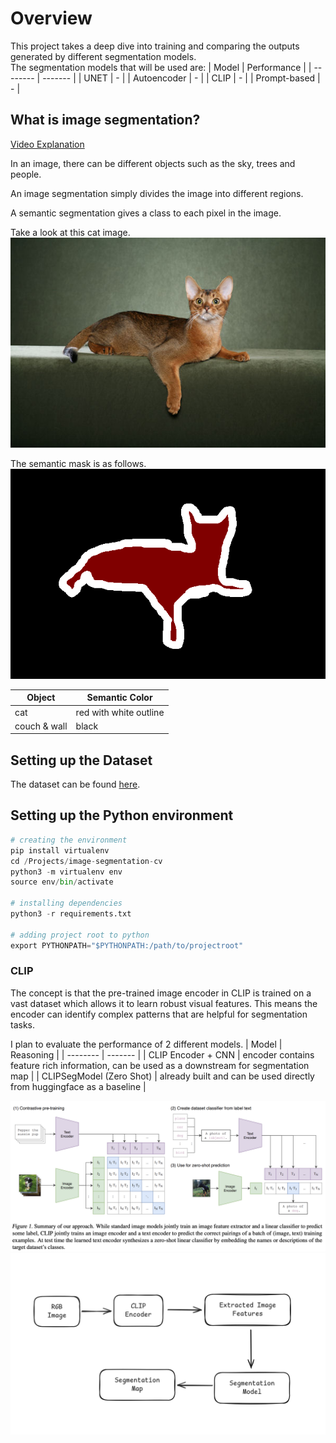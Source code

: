 # Overview
This project takes a deep dive into training and comparing the outputs generated by different segmentation models.
<br>
The segmentation models that will be used are:
| Model    | Performance |
| -------- | ------- |
| UNET  | -    |
| Autoencoder | -     |
| CLIP    | -    |
| Prompt-based    | -    |

## What is image segmentation?
[Video Explanation](https://www.youtube.com/watch?v=5QUmlXBb0MY)

In an image, there can be different objects such as the sky, trees and people.

An image segmentation simply divides the image into different regions.

A semantic segmentation gives a class to each pixel in the image.

Take a look at this cat image.
<br>
![image](images/Abyssinian_1_color.jpg)

The semantic mask is as follows.
<br>
![image](images/Abyssinian_1_mask.png)

| Object    | Semantic Color |
| -------- | ------- |
| cat  | red with white outline   |
| couch & wall | black     |
## Setting up the Dataset
The dataset can be found [here](https://uoe-my.sharepoint.com/:u:/g/personal/s2526104_ed_ac_uk/EXBmCQKQ7KdAmOr0P9c1lFwBwYaqySQ1d8gps8I7CcRPnw?e=VBex8K).

## Setting up the Python environment

```py
# creating the environment
pip install virtualenv
cd /Projects/image-segmentation-cv
python3 -m virtualenv env
source env/bin/activate

# installing dependencies
python3 -r requirements.txt

# adding project root to python
export PYTHONPATH="$PYTHONPATH:/path/to/projectroot"
```

### CLIP
The concept is that the pre-trained image encoder in CLIP is trained on a vast dataset which allows it to learn robust visual features. This means the encoder can identify complex patterns that are helpful for segmentation tasks.
<br />

I plan to evaluate the performance of 2 different models.
| Model    | Reasoning |
| -------- | ------- |
| CLIP Encoder + CNN  | encoder contains feature rich information, can be used as a downstream for segmentation map    |
| CLIPSegModel (Zero Shot) | already built and can be used directly from huggingface as a baseline     |

![clip_architecture](images/clip_architecture.png)
![flow](images/flow.png)

